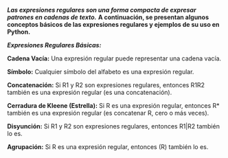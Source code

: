 ***Las expresiones regulares son una forma compacta de expresar patrones en cadenas de texto.*** 
**A continuación, se presentan algunos conceptos básicos de las expresiones regulares y ejemplos de su uso en Python.**

***Expresiones Regulares Básicas:***

**Cadena Vacía:** Una expresión regular puede representar una cadena vacía.

**Símbolo:** Cualquier símbolo del alfabeto es una expresión regular.

**Concatenación:** Si R1 y R2 son expresiones regulares, entonces R1R2 también es una expresión regular (es una concatenación).

**Cerradura de Kleene (Estrella):** Si R es una expresión regular, entonces R* también es una expresión regular (es concatenar R, cero o más veces).

**Disyunción:** Si R1 y R2 son expresiones regulares, entonces R1|R2 también lo es.

**Agrupación:** Si R es una expresión regular, entonces (R) también lo es.
